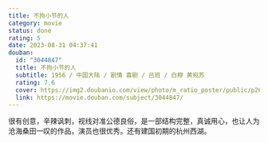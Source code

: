 ```yaml
---
title: 不拘小节的人
category: movie
status: done
rating: 5
date: 2023-08-31 04:37:41
douban:
  id: "3044847"
  title: 不拘小节的人
  subtitle: 1956 / 中国大陆 / 剧情 喜剧 / 吕班 / 白穆 黄宛苏
  rating: 7.6
  cover: https://img2.doubanio.com/view/photo/m_ratio_poster/public/p2629535113.jpg
  link: https://movie.douban.com/subject/3044847/
---
```


很有创意，辛辣讽刺，视线对准公德良俗，是一部结构完整，真诚用心，也让人为沧海桑田一叹的作品，演员也很优秀。还有建国初期的杭州西湖。
